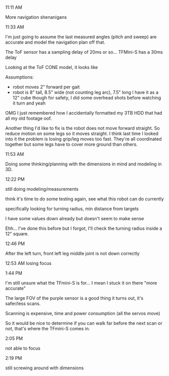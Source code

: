 11:11 AM

More navigation shenanigans

11:33 AM

I'm just going to assume the last measured angles (pitch and sweep) are accurate and model the navigation plan off that.

The ToF sensor has a sampling delay of 20ms or so... TFMini-S has a 30ms delay

Looking at the ToF CONE model, it looks like  

Assumptions:
- robot moves 2" forward per gait
- robot is 8" tall, 8.5" wide (not counting leg arc), 7.5" long
  I have it as a 12" cube though for safety, I did some overhead shots before
  watching it turn and yeah

OMG I just remembered how I accidentally formatted my 3TB HDD that had all my old footage oof.

Another thing I'd like to fix is the robot does not move forward straight. So reduce motion on some legs so it moves straight. I think last time I looked into it the problem is losing grip/leg moves too fast. They're all coordinated together but some legs have to cover more ground than others.

11:53 AM

Doing some thinking/planning with the dimensions in mind and modeling in 3D.

12:22 PM

still doing modeling/measurements

think it's time to do some testing again, see what this robot can do currently

specifically looking for turning radius, min distance from targets

I have some values down already but doesn't seem to make sense

Ehh... I've done this before but I forgot, I'll check the turning radius inside a 12" square.

12:46 PM

After the left turn, front left leg middle joint is not down correctly

12:53 AM losing focus

1:44 PM

I'm still unsure what the TFmini-S is for... I mean I stuck it on there "more accurate"

The large FOV of the purple sensor is a good thing it turns out, it's safer/less scans.

Scanning is expensive, time and power consumption (all the servos move)

So it would be nice to determine if you can walk far before the next scan or not, that's where the TFmini-S comes in.

2:05 PM

not able to focus

2:19 PM

still screwing around with dimensions


